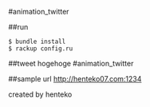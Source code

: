 #animation_twitter

##run

```
$ bundle install
$ rackup config.ru
```
##tweet
hogehoge \#animation_twitter

##sample url
http://henteko07.com:1234

created by henteko
